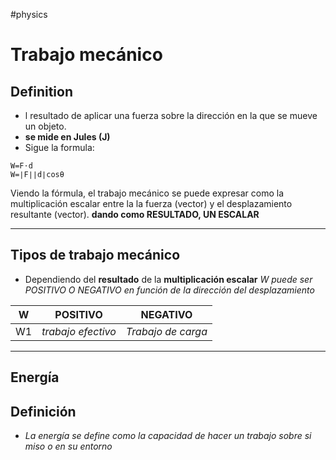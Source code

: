 #physics
# Trabajo mecánico 

## Definition

- l resultado de aplicar una fuerza sobre la dirección en la que se mueve un objeto. 
- **se mide en Jules (J)**
- Sigue la formula:  
``` **
W=F⋅d
W=∣F∣∣d∣cosθ
```

Viendo la fórmula, el trabajo mecánico se puede expresar como la multiplicación escalar entre la la fuerza (vector) y el desplazamiento resultante (vector).  **dando como RESULTADO, UN ESCALAR**

---

## Tipos de trabajo mecánico

- Dependiendo del **resultado** de la **multiplicación escalar** *W puede ser POSITIVO O NEGATIVO en función de la dirección del desplazamiento*

| W   | POSITIVO           | NEGATIVO           |
| --- | ------------------ | ------------------ |
| W1  | *trabajo efectivo* | *Trabajo de carga* |

---

## Energía 

## Definición
 - *La energía se define como la capacidad de hacer un trabajo sobre si miso o en su entorno*